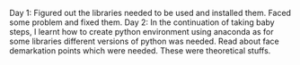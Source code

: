Day 1: Figured out the libraries needed to be used and installed them. Faced some problem and fixed them.
Day 2: In the continuation of taking baby steps, I learnt how to create python environment using anaconda as for some libraries different versions of python was needed. Read about face demarkation points which were needed. These were theoretical stuffs. 